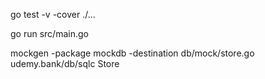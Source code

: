
go test -v -cover ./...

go run src/main.go

 mockgen -package mockdb -destination db/mock/store.go udemy.bank/db/sqlc Store